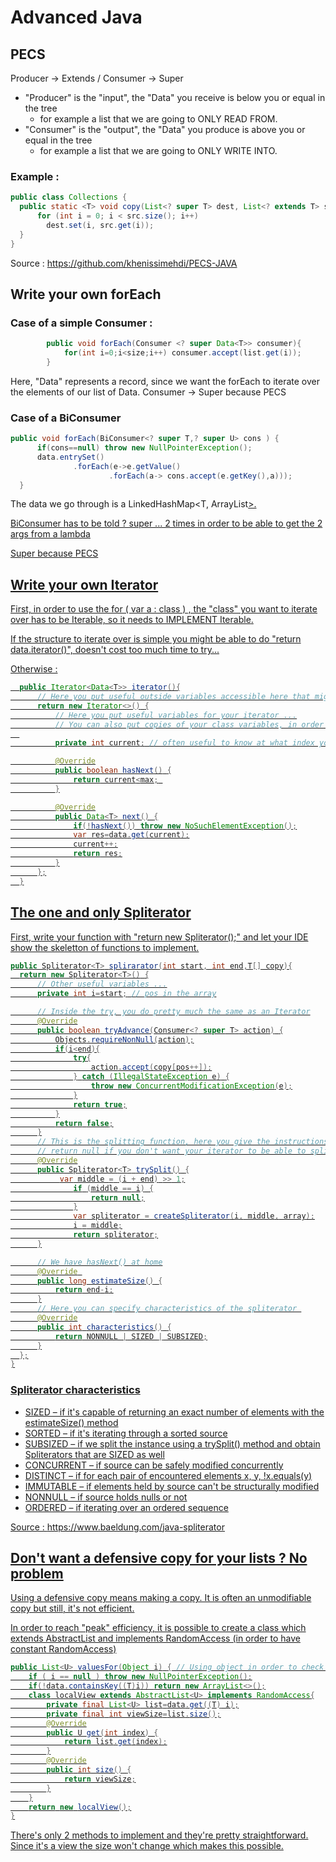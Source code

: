 # Advanced Java

## PECS
Producer -> Extends / Consumer -> Super

- "Producer" is the "input", the "Data" you receive is below you or equal in the tree
  - for example a list that we are going to ONLY READ FROM. 
- "Consumer" is the "output", the "Data" you produce is above you or equal in the tree
  - for example a list that we are going to ONLY WRITE INTO.

### Example : 
```java
public class Collections { 
  public static <T> void copy(List<? super T> dest, List<? extends T> src) {
      for (int i = 0; i < src.size(); i++) 
        dest.set(i, src.get(i)); 
  } 
}
```

Source : https://github.com/khenissimehdi/PECS-JAVA


## Write your own forEach
### Case of a simple Consumer : 
```java
        public void forEach(Consumer <? super Data<T>> consumer){
            for(int i=0;i<size;i++) consumer.accept(list.get(i));
        }
```
Here, "Data<T>" represents a record, since we want the forEach to iterate over the elements of our list of Data<T>.
Consumer -> Super because PECS 

  
### Case of a BiConsumer
  ```java
  public void forEach(BiConsumer<? super T,? super U> cons ) {
        if(cons==null) throw new NullPointerException();
        data.entrySet()
                .forEach(e->e.getValue()
                        .forEach(a-> cons.accept(e.getKey(),a)));
    }
```
The data we go through is a LinkedHashMap<T, ArrayList<U>>.


BiConsumer has to be told ? super ... 2 times in order to be able to get the 2 args from a lambda 


Super because PECS
  

## Write your own Iterator 
  
First, in order to use the for ( var a : class ) , the "class" you want to iterate over has to be Iterable, so it needs to IMPLEMENT Iterable<The data you want to iterate over>.
  
  
If the structure to iterate over is simple you might be able to do "return data.iterator()", doesn't cost too much time to try...
  
  
Otherwise : 
```java
  public Iterator<Data<T>> iterator(){
      // Here you put useful outside variables accessible here that might be useful IN the iterator...
      return new Iterator<>() {
          // Here you put useful variables for your iterator ...
          // You can also put copies of your class variables, in order for the iterator to only see a snapshot of the class
  
          private int current; // often useful to know at what index you are  

          @Override
          public boolean hasNext() {
              return current<max; 
          }

          @Override
          public Data<T> next() {
              if(!hasNext()) throw new NoSuchElementException();
              var res=data.get(current);
              current++;
              return res;
          }
      };
  }
  ```
  
  
## The one and only Spliterator
  
  First, write your function with "return new Spliterator<T>();" and let your IDE show the skeletton of functions to implement.
  

  ```java
  public Spliterator<T> splirarator(int start, int end,T[] copy){
    return new Spliterator<T>() {
        // Other useful variables ...
        private int i=start; // pos in the array

        // Inside the try, you do pretty much the same as an Iterator
        @Override
        public boolean tryAdvance(Consumer<? super T> action) {
            Objects.requireNonNull(action);
            if(i<end){
                try{
                    action.accept(copy[pos++]);
                } catch (IllegalStateException e) {
                    throw new ConcurrentModificationException(e);
                }
                return true;
            }
            return false;
        }
        // This is the splitting function, here you give the instructions which to follow to separate the iterator into two instances
        // return null if you don't want your iterator to be able to split, which makes the use of a spliterator debatable...
        @Override
        public Spliterator<T> trySplit() {
             var middle = (i + end) >> 1;
                if (middle == i) {
                    return null;
                }
                var spliterator = createSpliterator(i, middle, array);
                i = middle;
                return spliterator;
        }

        // We have hasNext() at home
        @Override 
        public long estimateSize() {
            return end-i;
        }
        // Here you can specify characteristics of the spliterator 
        @Override
        public int characteristics() {
            return NONNULL | SIZED | SUBSIZED;
        }
    };
}
```

### Spliterator characteristics 
- SIZED – if it's capable of returning an exact number of elements with the estimateSize() method
- SORTED – if it's iterating through a sorted source
- SUBSIZED – if we split the instance using a trySplit() method and obtain Spliterators that are SIZED as well
- CONCURRENT – if source can be safely modified concurrently
- DISTINCT – if for each pair of encountered elements x, y, !x.equals(y)
- IMMUTABLE – if elements held by source can't be structurally modified
- NONNULL – if source holds nulls or not
- ORDERED – if iterating over an ordered sequence


Source : https://www.baeldung.com/java-spliterator


## Don't want a defensive copy for your lists ? No problem

Using a defensive copy means making a copy. It is often an unmodifiable copy but still, it's not efficient.

In order to reach "peak" efficiency, it is possible to create a class which extends AbstractList and implements  RandomAccess (in order to have constant RandomAccess)
```java
public List<U> valuesFor(Object i) { // Using object in order to check no matter the type of the key, if it's wrong it won't output anything anyways
    if ( i == null ) throw new NullPointerException();
    if(!data.containsKey((T)i)) return new ArrayList<>();
    class localView extends AbstractList<U> implements RandomAccess{
        private final List<U> list=data.get((T) i);
        private final int viewSize=list.size();
        @Override
        public U get(int index) {
            return list.get(index);
        }
        @Override
        public int size() {
            return viewSize;
        }
    }
    return new localView();
}
```
There's only 2 methods to implement and they're pretty straightforward. Since it's a view the size won't change which makes this possible.
